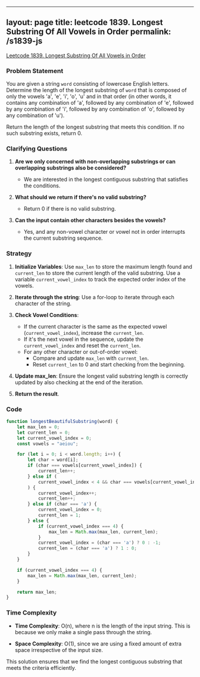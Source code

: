 
---
layout: page
title: leetcode 1839. Longest Substring Of All Vowels in Order
permalink: /s1839-js
---
[Leetcode 1839. Longest Substring Of All Vowels in Order](https://algoadvance.github.io/algoadvance/l1839)
### Problem Statement

You are given a string `word` consisting of lowercase English letters. Determine the length of the longest substring of `word` that is composed of only the vowels 'a', 'e', 'i', 'o', 'u' and in that order (in other words, it contains any combination of 'a', followed by any combination of 'e', followed by any combination of 'i', followed by any combination of 'o', followed by any combination of 'u').

Return the length of the longest substring that meets this condition. If no such substring exists, return 0.

### Clarifying Questions

1. **Are we only concerned with non-overlapping substrings or can overlapping substrings also be considered?**
   - We are interested in the longest contiguous substring that satisfies the conditions.

2. **What should we return if there's no valid substring?**
   - Return 0 if there is no valid substring.

3. **Can the input contain other characters besides the vowels?**
   - Yes, and any non-vowel character or vowel not in order interrupts the current substring sequence.

### Strategy

1. **Initialize Variables**: Use `max_len` to store the maximum length found and `current_len` to store the current length of the valid substring. Use a variable `current_vowel_index` to track the expected order index of the vowels.
   
2. **Iterate through the string**: Use a for-loop to iterate through each character of the string.
   
3. **Check Vowel Conditions**:
   - If the current character is the same as the expected vowel (`current_vowel_index`), increase the `current_len`.
   - If it's the next vowel in the sequence, update the `current_vowel_index` and reset the `current_len`.
   - For any other character or out-of-order vowel:
     - Compare and update `max_len` with `current_len`.
     - Reset `current_len` to 0 and start checking from the beginning.
   
4. **Update max_len**: Ensure the longest valid substring length is correctly updated by also checking at the end of the iteration.

5. **Return the result**.

### Code

```javascript
function longestBeautifulSubstring(word) {
    let max_len = 0;
    let current_len = 0;
    let current_vowel_index = 0;
    const vowels = "aeiou";

    for (let i = 0; i < word.length; i++) {
        let char = word[i];
        if (char === vowels[current_vowel_index]) {
            current_len++;
        } else if (
            current_vowel_index < 4 && char === vowels[current_vowel_index + 1]
        ) {
            current_vowel_index++;
            current_len++;
        } else if (char === 'a') {
            current_vowel_index = 0;
            current_len = 1;
        } else {
            if (current_vowel_index === 4) {
                max_len = Math.max(max_len, current_len);
            }
            current_vowel_index = (char === 'a') ? 0 : -1;
            current_len = (char === 'a') ? 1 : 0;
        }
    }

    if (current_vowel_index === 4) {
        max_len = Math.max(max_len, current_len);
    }

    return max_len;
}
```

### Time Complexity

- **Time Complexity**: O(n), where n is the length of the input string. This is because we only make a single pass through the string.

- **Space Complexity**: O(1), since we are using a fixed amount of extra space irrespective of the input size.

This solution ensures that we find the longest contiguous substring that meets the criteria efficiently.